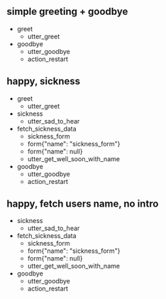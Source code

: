 ## simple greeting + goodbye
* greet
    - utter_greet
* goodbye
    - utter_goodbye
    - action_restart


<!-- ## sick with intro and ending
* greet
    - utter_greet
* sickness
    - utter_get_well_soon
* goodbye
    - utter_goodbye -->

## happy, sickness
* greet
    - utter_greet
* sickness
    - utter_sad_to_hear
* fetch_sickness_data
    - sickness_form
    - form{"name": "sickness_form"}
    - form{"name": null}
    - utter_get_well_soon_with_name 
* goodbye
    - utter_goodbye
    - action_restart

## happy, fetch users name, no intro
* sickness
    - utter_sad_to_hear
* fetch_sickness_data
    - sickness_form
    - form{"name": "sickness_form"}
    - form{"name": null}
    - utter_get_well_soon_with_name 
* goodbye
    - utter_goodbye
    - action_restart